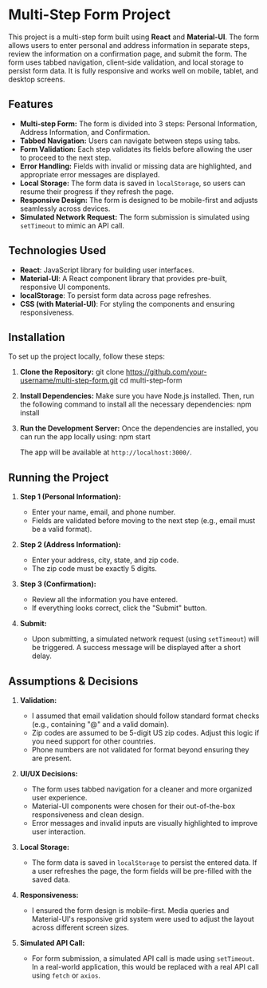# Multi-Step Form Project

This project is a multi-step form built using **React** and **Material-UI**. The form allows users to enter personal and address information in separate steps, review the information on a confirmation page, and submit the form. The form uses tabbed navigation, client-side validation, and local storage to persist form data. It is fully responsive and works well on mobile, tablet, and desktop screens.

## Features

- **Multi-step Form:** The form is divided into 3 steps: Personal Information, Address Information, and Confirmation.
- **Tabbed Navigation:** Users can navigate between steps using tabs.
- **Form Validation:** Each step validates its fields before allowing the user to proceed to the next step.
- **Error Handling:** Fields with invalid or missing data are highlighted, and appropriate error messages are displayed.
- **Local Storage:** The form data is saved in `localStorage`, so users can resume their progress if they refresh the page.
- **Responsive Design:** The form is designed to be mobile-first and adjusts seamlessly across devices.
- **Simulated Network Request:** The form submission is simulated using `setTimeout` to mimic an API call.

## Technologies Used

- **React**: JavaScript library for building user interfaces.
- **Material-UI**: A React component library that provides pre-built, responsive UI components.
- **localStorage**: To persist form data across page refreshes.
- **CSS (with Material-UI)**: For styling the components and ensuring responsiveness.

## Installation

To set up the project locally, follow these steps:

1. **Clone the Repository:**
   git clone https://github.com/your-username/multi-step-form.git
   cd multi-step-form
   

2. **Install Dependencies:**
   Make sure you have Node.js installed. Then, run the following command to install all the necessary dependencies:
   npm install
   

3. **Run the Development Server:**
   Once the dependencies are installed, you can run the app locally using:
   npm start
   

   The app will be available at `http://localhost:3000/`.

## Running the Project

1. **Step 1 (Personal Information):**
   - Enter your name, email, and phone number.
   - Fields are validated before moving to the next step (e.g., email must be a valid format).
   
2. **Step 2 (Address Information):**
   - Enter your address, city, state, and zip code.
   - The zip code must be exactly 5 digits.

3. **Step 3 (Confirmation):**
   - Review all the information you have entered.
   - If everything looks correct, click the "Submit" button.

4. **Submit:**
   - Upon submitting, a simulated network request (using `setTimeout`) will be triggered. A success message will be displayed after a short delay.

## Assumptions & Decisions

1. **Validation:**
   - I assumed that email validation should follow standard format checks (e.g., containing "@" and a valid domain).
   - Zip codes are assumed to be 5-digit US zip codes. Adjust this logic if you need support for other countries.
   - Phone numbers are not validated for format beyond ensuring they are present.

2. **UI/UX Decisions:**
   - The form uses tabbed navigation for a cleaner and more organized user experience.
   - Material-UI components were chosen for their out-of-the-box responsiveness and clean design.
   - Error messages and invalid inputs are visually highlighted to improve user interaction.

3. **Local Storage:**
   - The form data is saved in `localStorage` to persist the entered data. If a user refreshes the page, the form fields will be pre-filled with the saved data.

4. **Responsiveness:**
   - I ensured the form design is mobile-first. Media queries and Material-UI's responsive grid system were used to adjust the layout across different screen sizes.

5. **Simulated API Call:**
   - For form submission, a simulated API call is made using `setTimeout`. In a real-world application, this would be replaced with a real API call using `fetch` or `axios`.

